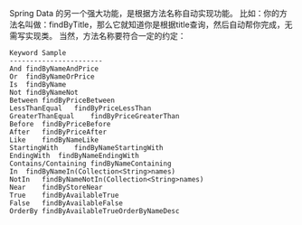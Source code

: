 Spring Data 的另一个强大功能，是根据方法名称自动实现功能。
比如：你的方法名叫做：findByTitle，那么它就知道你是根据title查询，然后自动帮你完成，无需写实现类。
当然，方法名称要符合一定的约定：

    
    
    Keyword	Sample
    -----------------------
    And	findByNameAndPrice
    Or	findByNameOrPrice
    Is	findByName
    Not	findByNameNot
    Between	findByPriceBetween
    LessThanEqual	findByPriceLessThan
    GreaterThanEqual	findByPriceGreaterThan
    Before	findByPriceBefore
    After	findByPriceAfter
    Like	findByNameLike
    StartingWith	findByNameStartingWith
    EndingWith	findByNameEndingWith
    Contains/Containing	findByNameContaining
    In	findByNameIn(Collection<String>names)
    NotIn	findByNameNotIn(Collection<String>names)
    Near	findByStoreNear
    True	findByAvailableTrue
    False	findByAvailableFalse
    OrderBy	findByAvailableTrueOrderByNameDesc 
